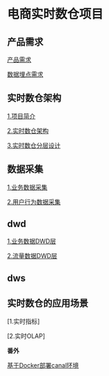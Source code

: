 # 电商实时数仓项目

## 产品需求

[产品需求](docs/产品需求.md)

[数据埋点需求](docs/1数据产品需求.md)

## 实时数仓架构

[1.项目简介](docs/0项目简介.md)

[2.实时数仓架构](docs/2实时数仓架构.md)

[3.实时数仓分层设计](docs/3实时数仓分层设计.md)

## 数据采集

[1.业务数据采集](docs/4业务数据采集.md)

[2.用户行为数据采集](docs/5用户行为数据采集.md)

## dwd

[1.业务数据DWD层](docs/6业务数据DWD层.md)

[2.流量数据DWD层](docs/7流量数据DWD层.md)

## dws

## 实时数仓的应用场景

[1.实时指标]

[2.实时OLAP]

**番外**

[基于Docker部署canal环境](docs/基于docker部署canal环境.md)
